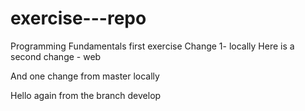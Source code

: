 # exercise---repo
Programming Fundamentals first exercise
Change 1- locally
Here is a second change - web


And one change from master locally

Hello again from the branch develop

